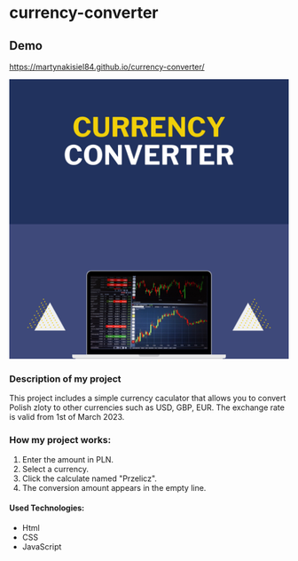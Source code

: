 ﻿# currency-converter
 
## Demo

https://martynakisiel84.github.io/currency-converter/

![currency converter](https://github.com/MartynaKisiel84/currency-converter/blob/main/images/share.png?raw=true)

### Description of my project

This project includes a simple currency caculator that allows you to convert Polish zloty to other currencies such as USD, GBP, EUR. The exchange rate is valid from 1st of March 2023.

### How my project works:
1. Enter the amount in PLN.
2. Select a currency.
3. Click the calculate named "Przelicz".
4. The conversion amount appears in the empty line.

#### Used Technologies:
- Html
- CSS
- JavaScript



